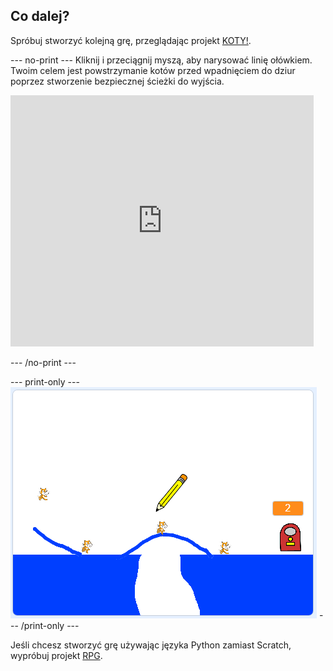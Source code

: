 ## Co dalej?

Spróbuj stworzyć kolejną grę, przeglądając projekt [KOTY!](https://projects.raspberrypi.org/en/projects/cats?utm_source=pathway&utm_medium=whatnext&utm_campaign=projects).

\--- no-print \--- Kliknij i przeciągnij myszą, aby narysować linię ołówkiem. Twoim celem jest powstrzymanie kotów przed wpadnięciem do dziur poprzez stworzenie bezpiecznej ścieżki do wyjścia.

<div class="scratch-preview">
  <iframe allowtransparency="true" width="485" height="402" src="https://scratch.mit.edu/projects/embed/253667883/?autostart=false" frameborder="0" scrolling="no"></iframe>
</div>

\--- /no-print \---

\--- print-only \--- ![Cats finished](images/cats-finished.png) \--- /print-only \---

Jeśli chcesz stworzyć grę używając języka Python zamiast Scratch, wypróbuj projekt [RPG](https://projects.raspberrypi.org/en/projects/rpg?utm_source=pathway&utm_medium=whatnext&utm_campaign=projects).